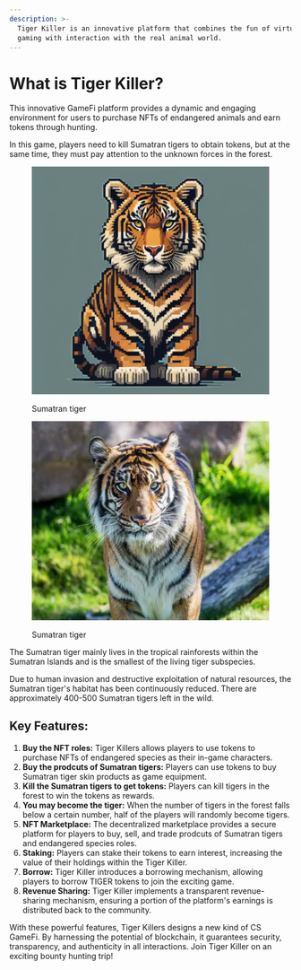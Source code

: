 ```yaml
---
description: >-
  Tiger Killer is an innovative platform that combines the fun of virtual CS
  gaming with interaction with the real animal world.
---
```


# What is Tiger Killer?

This innovative GameFi platform provides a dynamic and engaging environment for users to purchase NFTs of endangered animals and earn tokens through hunting.&#x20;

In this game, players need to kill Sumatran tigers to obtain tokens, but at the same time, they must pay attention to the unknown forces in the forest.

<figure><img src=".gitbook/assets/tiger2 (1).png" alt=""><figcaption><p>Sumatran tiger</p></figcaption></figure>

<figure><img src=".gitbook/assets/tiger3.png" alt=""><figcaption><p>Sumatran tiger</p></figcaption></figure>

The Sumatran tiger mainly lives in the tropical rainforests within the Sumatran Islands and is the smallest of the living tiger subspecies.&#x20;

Due to human invasion and destructive exploitation of natural resources, the Sumatran tiger's habitat has been continuously reduced. There are approximately 400-500 Sumatran tigers left in the wild.

## **Key Features:**

1. **Buy the NFT roles:** Tiger Killers allows players to use tokens to purchase NFTs of endangered species as their in-game characters.
2. **Buy the prodcuts of Sumatran tigers:** Players can use tokens to buy Sumatran tiger skin products as game equipment.
3. **Kill the Sumatran tigers to get tokens:** Players can kill tigers in the forest to win the tokens as rewards.
4. **You may become the tiger:** When the number of tigers in the forest falls below a certain number, half of the players will randomly become tigers.
5. **NFT Marketplace:** The decentralized marketplace provides a secure platform for players to buy, sell, and trade prodcuts of Sumatran tigers and endangered species roles.
6. **Staking:** Players can stake their tokens to earn interest, increasing the value of their holdings within the Tiger Killer.
7. **Borrow:** Tiger Killer introduces a borrowing mechanism, allowing players to borrow TIGER tokens to join the exciting game.
8. **Revenue Sharing:** Tiger Killer implements a transparent revenue-sharing mechanism, ensuring a portion of the platform's earnings is distributed back to the community.

With these powerful features, Tiger Killers designs a new kind of CS GameFi. By harnessing the potential of blockchain, it guarantees security, transparency, and authenticity in all interactions. Join Tiger Killer on an exciting bounty hunting trip!
